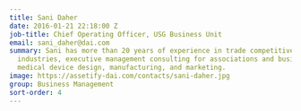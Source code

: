 ```yaml
---
title: Sani Daher
date: 2016-01-21 22:18:00 Z
job-title: Chief Operating Officer, USG Business Unit
email: sani_daher@dai.com
summary: Sani has more than 20 years of experience in trade competitiveness, regulated
  industries, executive management consulting for associations and businesses, and
  medical device design, manufacturing, and marketing.
image: https://assetify-dai.com/contacts/sani-daher.jpg
group: Business Management
sort-order: 4
---
```


